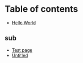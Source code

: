 # Table of contents

* [Hello World](README.md)

## sub

* [Test page](sub/test-page.md)
* [Untitled](sub/untitled.md)

